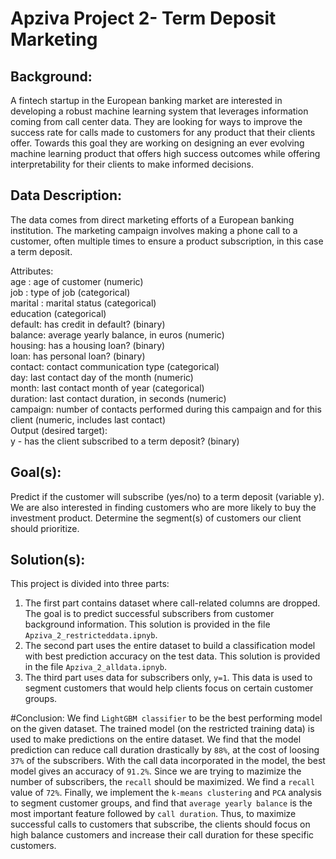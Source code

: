 # Apziva Project 2- Term Deposit Marketing

## Background:

A fintech startup in the European banking market are interested in developing a robust machine learning system that leverages information coming from call center data. They are looking for ways to improve the success rate for calls made to customers for any product that their clients offer. Towards this goal they are working on designing an ever evolving machine learning product that offers high success outcomes while offering interpretability for their clients to make informed decisions.

## Data Description:

The data comes from direct marketing efforts of a European banking institution. The marketing campaign involves making a phone call to a customer, often multiple times to ensure a product subscription, in this case a term deposit. <br>

Attributes:<br>
age : age of customer (numeric)<br>
job : type of job (categorical)<br>
marital : marital status (categorical)<br>
education (categorical)<br>
default: has credit in default? (binary)<br>
balance: average yearly balance, in euros (numeric)<br>
housing: has a housing loan? (binary)<br>
loan: has personal loan? (binary)<br>
contact: contact communication type (categorical)<br>
day: last contact day of the month (numeric)<br>
month: last contact month of year (categorical)<br>
duration: last contact duration, in seconds (numeric)<br>
campaign: number of contacts performed during this campaign and for this client (numeric, includes last contact)<br>
Output (desired target):<br>
y - has the client subscribed to a term deposit? (binary)<br>

## Goal(s):
Predict if the customer will subscribe (yes/no) to a term deposit (variable y). We are also interested in finding customers who are more likely to buy the investment product. Determine the segment(s) of customers our client should prioritize.

## Solution(s):
This project is divided into three parts: <br>
1. The first part contains dataset where call-related columns are dropped. The goal is to predict successful subscribers from customer background information. This solution is provided in the file `Apziva_2_restricteddata.ipnyb`. <br>
2. The second part uses the entire dataset to build a classification model with best prediction accuracy on the test data. This solution is provided in the file `Apziva_2_alldata.ipnyb`. <br>
3. The third part uses data for subscribers only, `y=1`. This data is used to segment customers that would help clients focus on certain customer groups. <br>

#Conclusion: 
We find `LightGBM classifier` to be the best performing model on the given dataset. The trained model (on the restricted training data) is used to make predictions on the entire dataset. We find that the model prediction can reduce call duration drastically by `88%`, at the cost of loosing `37%` of the subscribers. With the call data incorporated in the model, the best model gives an accuracy of `91.2%`. Since we are trying to mazimize the number of subscribers, the `recall` should be maximized. We find a `recall` value of `72%`. Finally, we implement the `k-means clustering` and `PCA` analysis to segment customer groups, and find that `average yearly balance` is the most important feature followed by `call duration`. Thus, to maximize successful calls to customers that subscribe, the clients should focus on high balance customers and increase their call duration for these specific customers.




